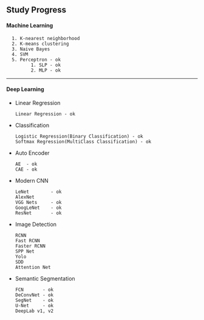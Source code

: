 ## Study Progress

#### Machine Learning


      1. K-nearest neighborhood
      2. K-means clustering
      3. Naive Bayes
      4. SVM
      5. Perceptron - ok      
             1. SLP - ok
             2. MLP - ok

---

#### Deep Learning 

- Linear Regression 

      Linear Regression - ok

- Classification

      Logistic Regression(Binary Classification) - ok
      Softmax Regression(MultiClass Classification) - ok

- Auto Encoder

      AE  - ok
      CAE - ok

- Modern CNN

      LeNet        - ok
      AlexNet 
      VGG Nets     - ok
      GoogLeNet    - ok
      ResNet       - ok

- Image Detection

      RCNN
      Fast RCNN
      Faster RCNN
      SPP Net
      Yolo
      SDD
      Attention Net

- Semantic Segmentation

      FCN       - ok
      DeConvNet - ok
      SegNet    - ok     
      U-Net     - ok
      DeepLab v1, v2
      


